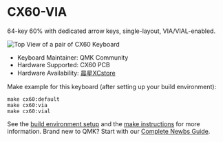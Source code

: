 # CX60-VIA

64-key 60% with dedicated arrow keys, single-layout, VIA/VIAL-enabled.

![Top View of a pair of CX60 Keyboard](https://i.imgur.com/Q2YVuhd.jpg)

* Keyboard Maintainer: QMK Community
* Hardware Supported: CX60 PCB
* Hardware Availability: [晨星XCstore](https://item.taobao.com/item.htm?id=641932740480)

Make example for this keyboard (after setting up your build environment):

    make cx60:default
    make cx60:via
    make cx60:vial

See the [build environment setup](https://docs.qmk.fm/#/getting_started_build_tools) and the [make instructions](https://docs.qmk.fm/#/getting_started_make_guide) for more information. Brand new to QMK? Start with our [Complete Newbs Guide](https://docs.qmk.fm/#/newbs).

